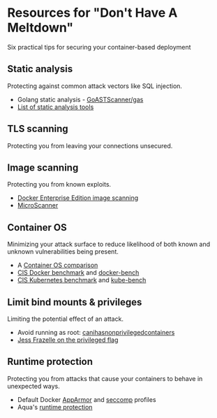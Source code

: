 # Resources for "Don't Have A Meltdown"

Six practical tips for securing your container-based deployment

## Static analysis
Protecting against common attack vectors like SQL injection.

* Golang static analysis - [GoASTScanner/gas](https://github.com/GoASTScanner/gas) 
* [List of static analysis tools](https://en.wikipedia.org/wiki/List_of_tools_for_static_code_analysis)

## TLS scanning
Protecting you from leaving your connections unsecured.

## Image scanning
Protecting you from known exploits.

* [Docker Enterprise Edition image scanning](https://docs.docker.com/ee/#secure-supply-chain)
* [MicroScanner](https://github.com/aquasecurity/microscanner)

## Container OS
Minimizing your attack surface to reduce likelihood of both known and unknown vulnerabilities being present.

* A [Container OS comparison](https://blog.codeship.com/container-os-comparison/)
* [CIS Docker benchmark](https://www.cisecurity.org/benchmark/docker/) and [docker-bench](https://github.com/docker/docker-bench-security)
* [CIS Kubernetes benchmark](https://www.cisecurity.org/benchmark/kubernetes/) and [kube-bench](https://github.com/aquasecurity/kube-bench)

## Limit bind mounts & privileges
Limiting the potential effect of an attack. 

* Avoid running as root: [canihasnonprivilegedcontainers](http://canihaznonprivilegedcontainers.info/)
* [Jess Frazelle on the privileged flag](https://twitter.com/jessfraz/status/985947353981976576)

## Runtime protection 
Protecting you from attacks that cause your containers to behave in unexpected ways. 

* Default Docker [AppArmor](https://docs.docker.com/engine/security/apparmor/) and [seccomp](https://docs.docker.com/engine/security/seccomp/) profiles
* Aqua's [runtime protection](https://www.aquasec.com/use-cases/container-runtime-protection/)

